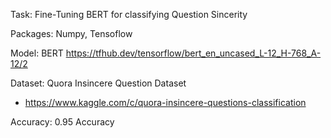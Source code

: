 Task: Fine-Tuning BERT for classifying Question Sincerity

Packages: Numpy, Tensoflow 

Model:  BERT https://tfhub.dev/tensorflow/bert_en_uncased_L-12_H-768_A-12/2

Dataset: Quora Insincere Question Dataset
- https://www.kaggle.com/c/quora-insincere-questions-classification
  
Accuracy: 0.95 Accuracy
